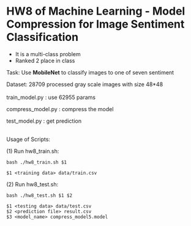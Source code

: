 # HW8 of Machine Learning - Model Compression for Image Sentiment Classification

* It is a multi-class problem
* Ranked 2 place in class

Task: Use **MobileNet** to classify images to one of seven sentiment

Dataset: 28709 processed gray scale images with size 48*48
</br></br>
train_model.py : use 62955 params

compress_model.py : compress the model

test_model.py : get prediction
</br></br>

Usage of Scripts:

(1) Run hw8_train.sh:

    bash ./hw8_train.sh $1
    
    $1 <training data> data/train.csv

(2) Run hw8_test.sh:

    bash ./hw8_test.sh $1 $2
       
    $1 <testing data> data/test.csv
    $2 <prediction file> result.csv
    $3 <model_name> compress_model5.model
